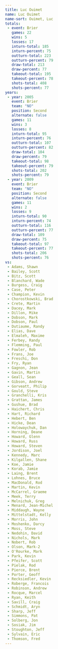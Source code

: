 ```yaml
---
title: Luc Ouimet
name: Luc Ouimet
name-sort: Ouimet, Luc
totals:
 - event: Brier
   games: 22
   wins: 5
   losses: 17
   inturn-total: 185
   inturn-percent: 75
   outturn-total: 223
   outturn-percent: 79
   draw-total: 213
   draw-percent: 77
   takeout-total: 195
   takeout-percent: 78
   shots-total: 408
   shots-percent: 77
years:
 - year: 2005
   event: Brier
   team: "NO"
   position: Second
   alternate: false
   games: 11
   wins: 3
   losses: 8
   inturn-total: 95
   inturn-percent: 76
   outturn-total: 107
   outturn-percent: 82
   draw-total: 104
   draw-percent: 79
   takeout-total: 98
   takeout-percent: 79
   shots-total: 202
   shots-percent: 79
 - year: 2009
   event: Brier
   team: "NO"
   position: Second
   alternate: false
   games: 11
   wins: 2
   losses: 9
   inturn-total: 90
   inturn-percent: 74
   outturn-total: 116
   outturn-percent: 77
   draw-total: 109
   draw-percent: 75
   takeout-total: 97
   takeout-percent: 77
   shots-total: 206
   shots-percent: 76
vs:
 - Adams, Shawn
 - Bailey, Scott
 - Bitz, Scott
 - Blanchard, Wade
 - Burgess, Craig
 - Case, Peter
 - Champion, Kevin
 - Chorostkowski, Brad
 - Crete, Martin
 - Dacey, Mark
 - Dillon, Mike
 - Dobson, Mark
 - Dobson, Paul
 - Dutiaume, Randy
 - Elias, Dave
 - Elmaleh, Maxime
 - Ferbey, Randy
 - Flemming, Paul
 - Fowler, Rob
 - Frans, Joe
 - Freschi, Don
 - Fry, Ryan
 - Gagnon, Jean
 - Gavin, Martin
 - Geall, Sean
 - Gibson, Andrew
 - Gorveatt, Philip
 - Gould, Steve
 - Granchelli, Kris
 - Grattan, James
 - Gushue, Brad
 - Haichert, Chris
 - Hart, Richard
 - Hebert, Ben
 - Hicke, Dean
 - Holowaychuk, Dan
 - Horning, Deane
 - Howard, Glenn
 - Howard, Russ
 - Howard, Steven
 - Jordison, Joel
 - Kennedy, Marc
 - Kilgallen, Shane
 - Koe, Jamie
 - Korab, Jamie
 - Laing, Brent
 - Lohnes, Bruce
 - MacDonald, Rod
 - Martin, Kevin
 - McCarrel, Graeme
 - Meek, Terry
 - Melnichuk, Greg
 - Menard, Jean-Michel
 - Middaugh, Wayne
 - Mittelstadt, Kelly
 - Morris, John
 - Moshenko, Darcy
 - Moss, Steve
 - Nedohin, David
 - Nichols, Mark
 - Nobert, Rob
 - Olson, Mark-2
 - O'Rourke, Mark
 - Park, Kevin
 - Pfeifer, Scott
 - Pielak, Rod
 - Pierce, Brent
 - Porter, Geoff
 - Recksiedler, Kevin
 - Roberge, Francois
 - Robinson, Andrew
 - Rocque, Marcel
 - Ryan, Keith
 - Savill, Craig
 - Schmidt, Aryn
 - Sharp, Jeff
 - Simmons, Pat
 - Solberg, Jon
 - Sosiak, Jim
 - Stoughton, Jeff
 - Sylvain, Eric
 - Thomson, Fred
---
```

